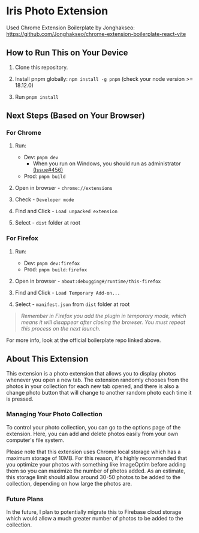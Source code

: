 # Iris Photo Extension

Used Chrome Extension Boilerplate by Jonghakseo: https://github.com/Jonghakseo/chrome-extension-boilerplate-react-vite

## How to Run This on Your Device

1. Clone this repository.

2. Install pnpm globally: `npm install -g pnpm` (check your node version >= 18.12.0)

3. Run `pnpm install`

## Next Steps (Based on Your Browser)

### For Chrome

1. Run:
    - Dev: `pnpm dev`
      - When you run on Windows, you should run as administrator [(Issue#456)](https://github.com/Jonghakseo/chrome-extension-boilerplate-react-vite/issues/456)
    - Prod: `pnpm build`

2. Open in browser - `chrome://extensions`

3. Check - `Developer mode`

4. Find and Click - `Load unpacked extension`

5. Select - `dist` folder at root

### For Firefox

1. Run:
    - Dev: `pnpm dev:firefox`
    - Prod: `pnpm build:firefox`

2. Open in browser - `about:debugging#/runtime/this-firefox`

3. Find and Click - `Load Temporary Add-on...`

4. Select - `manifest.json` from `dist` folder at root

> *Remember in Firefox you add the plugin in temporary mode, which means it will disappear after closing the browser. You must repeat this process on the next launch.*

For more info, look at the official boilerplate repo linked above.

## About This Extension

This extension is a photo extension that allows you to display photos whenever you open a new tab. The extension randomly chooses from the photos in your collection for each new tab opened, and there is also a change photo button that will change to another random photo each time it is pressed.

### Managing Your Photo Collection

To control your photo collection, you can go to the options page of the extension. Here, you can add and delete photos easily from your own computer's file system. 

Please note that this extension uses Chrome local storage which has a maximum storage of 10MB. For this reason, it's highly recommended that you optimize your photos with something like ImageOptim before adding them so you can maximize the number of photos added. As an estimate, this storage limit should allow around 30-50 photos to be added to the collection, depending on how large the photos are.

### Future Plans
In the future, I plan to potentially migrate this to Firebase cloud storage which would allow a much greater number of photos to be added to the collection.
